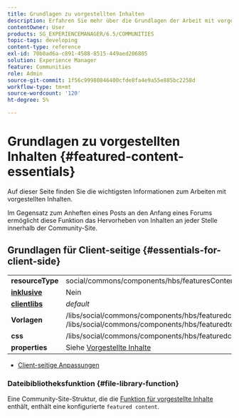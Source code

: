 ```yaml
---
title: Grundlagen zu vorgestellten Inhalten
description: Erfahren Sie mehr über die Grundlagen der Arbeit mit vorgestellten Inhalten, die an einer beliebigen Stelle auf der Community-Site hervorgehoben werden sollen.
contentOwner: User
products: SG_EXPERIENCEMANAGER/6.5/COMMUNITIES
topic-tags: developing
content-type: reference
exl-id: 70b0ad6a-c891-4588-8515-449aed206805
solution: Experience Manager
feature: Communities
role: Admin
source-git-commit: 1f56c99980846400cfde8fa4e9a55e885bc2258d
workflow-type: tm+mt
source-wordcount: '120'
ht-degree: 5%

---
```


# Grundlagen zu vorgestellten Inhalten  {#featured-content-essentials}

Auf dieser Seite finden Sie die wichtigsten Informationen zum Arbeiten mit vorgestellten Inhalten.

Im Gegensatz zum Anheften eines Posts an den Anfang eines Forums ermöglicht diese Funktion das Hervorheben von Inhalten an jeder Stelle innerhalb der Community-Site.


## Grundlagen für Client-seitige {#essentials-for-client-side}

<table>
 <tbody>
  <tr>
   <td> <strong>resourceType</strong></td>
   <td>social/commons/components/hbs/featuresContent</td>
  </tr>
  <tr>
   <td> <a href="scf.md#add-or-include-a-communities-component"><strong>inklusive</strong></a></td>
   <td>Nein</td>
  </tr>
  <tr>
   <td> <a href="clientlibs.md"><strong>clientlibs</strong></a></td>
   <td> <i>default</i></td>
  </tr>
  <tr>
   <td> <strong>Vorlagen</strong></td>
   <td> /libs/social/commons/components/hbs/featuredcontent/featuredcontent.hbs<br /> /libs/social/commons/components/hbs/featuredtopic/featuredtopic.hbs</td>
  </tr>
  <tr>
   <td> <strong>css</strong></td>
   <td> /libs/social/commons/components/hbs/featuredcontent/clientlibs/featuredcontent.css</td>
  </tr>
  <tr>
   <td><strong> properties</strong></td>
   <td>Siehe <a href="featured.md">Vorgestellte Inhalte</a></td>
  </tr>
 </tbody>
</table>

* [Client-seitige Anpassungen](client-customize.md)

### Dateibibliotheksfunktion {#file-library-function}

Eine Community-Site-Struktur, die die [Funktion für vorgestellte Inhalte](functions.md#featured-content-function) enthält, enthält eine konfigurierte `featured content`.
